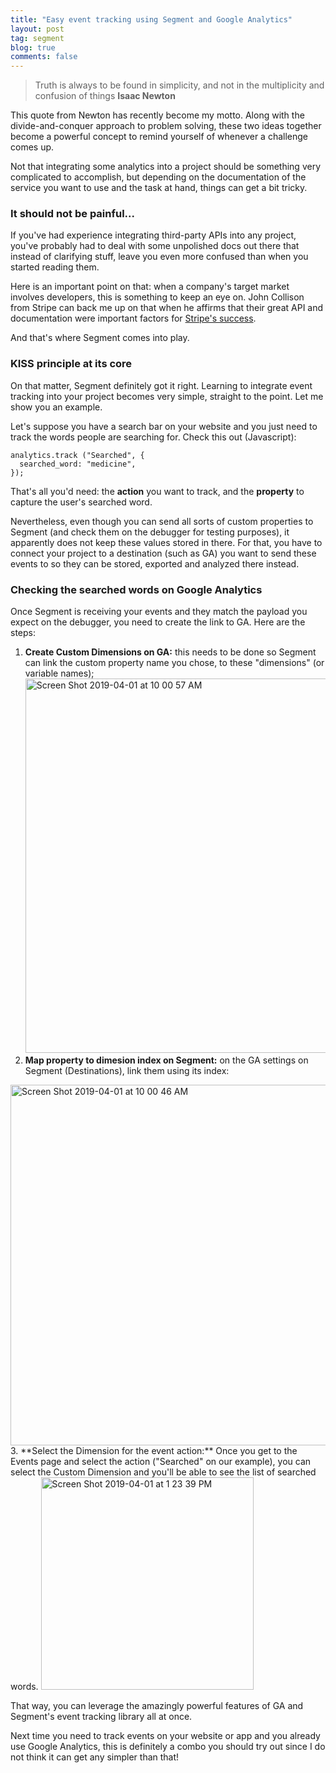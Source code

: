 ```yaml
---
title: "Easy event tracking using Segment and Google Analytics"
layout: post
tag: segment
blog: true
comments: false
---
```


> Truth is always to be found in simplicity, and not in the multiplicity and confusion of things
> **Isaac Newton**

This quote from Newton has recently become my motto. Along with the divide-and-conquer approach to problem solving, these two ideas together become a powerful concept to remind yourself of whenever a challenge comes up.

Not that integrating some analytics into a project should be something very complicated to accomplish, but depending on the documentation of the service you want to use and the task at hand, things can get a bit tricky.

### It should not be painful...

If you've had experience integrating third-party APIs into any project, you've probably had to deal with some unpolished docs out there that instead of clarifying stuff, leave you even more confused than when you started reading them.

Here is an important point on that: when a company's target market involves developers, this is something to keep an eye on. John Collison from Stripe can back me up on that when he affirms that their great API and documentation were important factors for <a href="https://growthhackers.com/growth-studies/how-stripe-marketed-to-developers-so-effectively" target="_blank">Stripe's success</a>.

And that's where Segment comes into play.

### KISS principle at its core

On that matter, Segment definitely got it right. Learning to integrate event tracking into your project becomes very simple, straight to the point. Let me show you an example.

Let's suppose you have a search bar on your website and you just need to track the words people are searching for. Check this out (Javascript):

```
analytics.track ("Searched", {
  searched_word: "medicine",
});
```

That's all you'd need: the **action** you want to track, and the **property** to capture the user's searched word.

Nevertheless, even though you can send all sorts of custom properties to Segment (and check them on the debugger for testing purposes), it apparently does not keep these values ​​stored in there. For that, you have to connect your project to a destination (such as GA) you want to send these events to so they can be stored, exported and analyzed there instead.

### Checking the searched words on Google Analytics

Once Segment is receiving your events and they match the payload you expect on the debugger, you need to create the link to GA. Here are the steps:

1. **Create Custom Dimensions on GA:** this needs to be done so Segment can link the custom property name you chose, to these "dimensions" (or variable names);
 <img width = "599" alt = "Screen Shot 2019-04-01 at 10 00 57 AM" src="https://user-images.githubusercontent.com/6345197/55353750-b70f5980-5489-11e9-8cd2-13c82301d2b9.png">
2. **Map property to dimesion index on Segment:** on the GA settings on Segment (Destinations), link them using its index:
<img width = "577" alt = "Screen Shot 2019-04-01 at 10 00 46 AM" src = "https://user-images.githubusercontent.com/6345197/55353814-d4dcbe80-5489-11e9-9526-17a9dab692f6.png">
3. **Select the Dimension for the event action:** Once you get to the Events page and select the action ("Searched" on our example), you can select the Custom Dimension and you'll be able to see the list of searched words.
<img width = "340" alt = "Screen Shot 2019-04-01 at 1 23 39 PM" src = "https://user-images.githubusercontent.com/6345197/55353844-e1f9ad80-5489-11e9-801f-e613dc0cf321.png">

That way, you can leverage the amazingly powerful features of GA and Segment's event tracking library all at once.

Next time you need to track events on your website or app and you already use Google Analytics, this is definitely a combo you should try out since I do not think it can get any simpler than that!